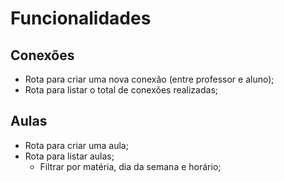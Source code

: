 # Funcionalidades #

## Conexões

- Rota para criar uma nova conexão (entre professor e aluno);
- Rota para listar o total de conexões realizadas;

## Aulas

- Rota para criar uma aula;
- Rota para listar aulas;
    - Filtrar por matéria, dia da semana e horário;